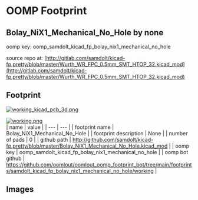 # OOMP Footprint  
## Bolay_NiX1_Mechanical_No_Hole  by none  
  
oomp key: oomp_samdolt_kicad_fp_bolay_nix1_mechanical_no_hole  
  
source repo at: [http://gitlab.com/samdolt/kicad-fp.pretty/blob/master/Wurth_WR_FPC_0.5mm_SMT_HTOP_32.kicad_mod](http://gitlab.com/samdolt/kicad-fp.pretty/blob/master/Wurth_WR_FPC_0.5mm_SMT_HTOP_32.kicad_mod)  
## Footprint  
  
[![working_kicad_pcb_3d.png](working_kicad_pcb_3d_600.png)](working_kicad_pcb_3d.png)  
  
[![working.png](working_600.png)](working.png)  
| name | value | 
| --- | --- | 
| footprint name | Bolay_NiX1_Mechanical_No_Hole | 
| footprint description | None | 
| number of pads | 0 | 
| github path | http://github.com/samdolt/kicad-fp.pretty/blob/master/Bolay_NiX1_Mechanical_No_Hole.kicad_mod | 
| oomp key | oomp_samdolt_kicad_fp_bolay_nix1_mechanical_no_hole | 
| oomp bot github | https://github.com/oomlout/oomlout_oomp_footprint_bot/tree/main/footprints/samdolt_kicad_fp_bolay_nix1_mechanical_no_hole/working | 
## Images  
